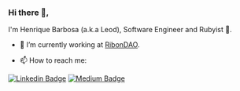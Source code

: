 ### Hi there 👋, 

I'm Henrique Barbosa (a.k.a Leod), Software Engineer and Rubyist 💎.

- :office: I’m currently working at [RibonDAO](https://github.com/RibonDAO). 

- 📫 How to reach me: 

[![Linkedin Badge](https://img.shields.io/badge/LinkedIn-Henrique%20Barbosa-blue)](https://www.linkedin.com/in/leodhb/)
[![Medium Badge](https://img.shields.io/badge/Medium-Henrique%20Barbosa-white)](https://medium.com/@leodhb)
